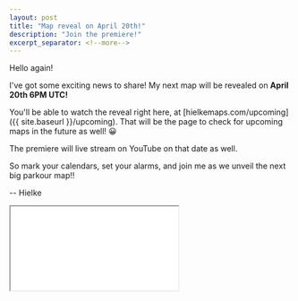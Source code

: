 ```yaml
---
layout: post
title: "Map reveal on April 20th!"
description: "Join the premiere!"
excerpt_separator: <!--more-->
---
```


Hello again!

I've got some exciting news to share! My next map will be revealed on **April 20th 6PM UTC!**
<!--more-->

You'll be able to watch the reveal right here, at [hielkemaps.com/upcoming]({{ site.baseurl }}/upcoming). That will be the page to check for upcoming maps in the future as well! 😀

The premiere will live stream on YouTube on that date as well.

So mark your calendars, set your alarms, and join me as we unveil the next big parkour map!!

-- Hielke

<iframe id="countdownFrame" src="/upcoming?hideNav=true&iframe=true" class="w-100 h-[60vw] md:h-[470px]"></iframe>